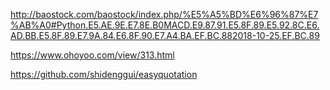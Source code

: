 http://baostock.com/baostock/index.php/%E5%A5%BD%E6%96%87%E7%AB%A0#Python.E5.AE.9E.E7.8E.B0MACD.E9.87.91.E5.8F.89.E5.92.8C.E6.AD.BB.E5.8F.89.E7.9A.84.E6.8F.90.E7.A4.BA.EF.BC.882018-10-25.EF.BC.89

https://www.ohoyoo.com/view/313.html


https://github.com/shidenggui/easyquotation

